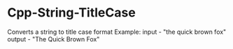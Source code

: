 Cpp-String-TitleCase
====================
Converts a string to title case format
Example: input - "the quick brown fox"
         output - "The Quick Brown Fox"

